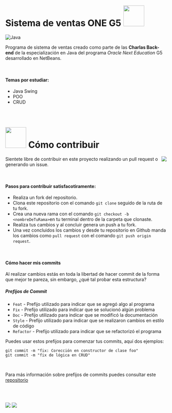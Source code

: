# Sistema de ventas ONE G5 <img height="65" src="https://media.giphy.com/media/8cMMs939wIlDWO8pB7/giphy.gif"/>
![Java](https://img.shields.io/badge/java-%23ED8B00.svg?style=for-the-badge&logo=java&logoColor=white)

Programa de sistema de ventas creado como parte de las **Charlas Back-end** de la especialización en Java del programa *Oracle Next Education* G5 desarrollado en NetBeans.

<br>

#### Temas por estudiar:

- Java Swing
- POO
- CRUD

<br>

# <img height="65" src="https://media.giphy.com/media/jf8FsS1JGOXmg/giphy.gif"/> Cómo contribuir

<img align="right" src="https://media.giphy.com/media/v1.Y2lkPTc5MGI3NjExYjVtMHRnMGpyanBuNjVuNjJ2dXhxM3h1cmxwOHBlb2VyZWxzbGMzMSZlcD12MV9pbnRlcm5hbF9naWZfYnlfaWQmY3Q9cw/3oKIPC3EW2A56PaM7K/giphy.gif"/>

Sientete libre de contribuir en este proyecto realizando un pull request o generando un issue.

<br>

#### Pasos para contribuir satisfacotiramente:
- Realiza un fork del repositorio.
- Clona este repositorio con el comando `git clone` seguido de la ruta de tu fork.
- Crea una nueva rama con el comando  `git checkout -b <nombreDeTuRama>`en tu terminal dentro de la carpeta que clonaste.
- Realiza tus cambios y al concluir genera un push a tu fork.
- Una vez concluidos los cambios y desde tu repositorio en Github manda los cambios como `pull request` con el comando `git push origin request`.

<br>

#### Cómo hacer mis commits
Al realizar cambios estás en toda la libertad de hacer commit de la forma que mejor te pareza, sin embargo, ¿qué tal probar esta estructura?

##### Prefijos de Commit

- `Feat` - Prefijo utilizado para indicar que se agregó algo al programa
- `Fix` - Prefijo utilizado para indicar que se solucionó algún problema
- `Doc` - Prefijo utilizado para indicar que se modificó la documentación
- `Style` - Prefijo utilizado para indicar que se realizaron cambios en estilo de código
- `Refactor` - Prefijo utilizado para indicar que se refactorizó el programa

Puedes usar estos prefijos para comenzar tus commits, aquí dos ejemplos:
```
git commit -m "fix: Corección en constructor de clase foo"
git commit -m "fix de lógica en CRUD"
```

<br>

Para más información sobre prefijos de commits puedes consultar este [repositorio](https://github.com/iuricode/padroes-de-commits)

<br>
<br>

<img src="https://media.giphy.com/media/BBNYBoYa5VwtO/giphy.gif"/> <img src="https://media.giphy.com/media/BBNYBoYa5VwtO/giphy.gif"/> 
